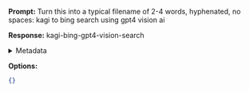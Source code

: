 **Prompt:**
Turn this into a typical filename of  2-4 words, hyphenated, no spaces: kagi to bing search using gpt4 vision ai

**Response:**
kagi-bing-gpt4-vision-search

<details><summary>Metadata</summary>

- Duration: 777 ms
- Datetime: 2024-01-13T15:50:45.105263
- Model: gpt-3.5-turbo-0613

</details>

**Options:**
```json
{}
```

